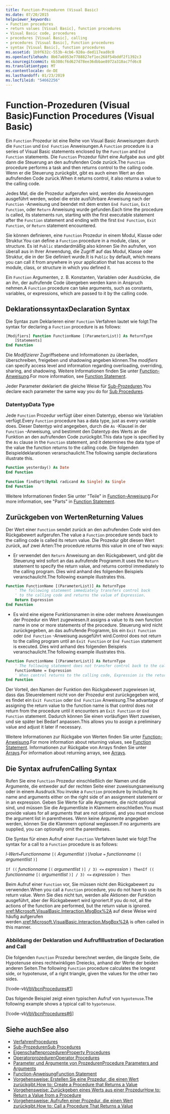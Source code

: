 ```yaml
---
title: Function-Prozeduren (Visual Basic)
ms.date: 07/20/2015
helpviewer_keywords:
- Function procedures
- return values [Visual Basic], function procedures
- Visual Basic code, procedures
- procedures [Visual Basic], calling
- procedures [Visual Basic], Function procedures
- syntax [Visual Basic], function procedures
ms.assetid: 1b9f632c-553b-4cb6-920a-ded117ead8c0
ms.openlocfilehash: 8b67a6953e7788827ef1ec268f54bddf2f1392c3
ms.sourcegitcommit: 6b308cf6d627d78ee36dbbae8972a310ac7fd6c8
ms.translationtype: MT
ms.contentlocale: de-DE
ms.lasthandoff: 01/23/2019
ms.locfileid: "54662256"
---
```

# <a name="function-procedures-visual-basic"></a><span data-ttu-id="4baad-102">Function-Prozeduren (Visual Basic)</span><span class="sxs-lookup"><span data-stu-id="4baad-102">Function Procedures (Visual Basic)</span></span>
<span data-ttu-id="4baad-103">Ein `Function` Prozedur ist eine Reihe von Visual Basic Anweisungen durch die `Function` und `End Function` Anweisungen.</span><span class="sxs-lookup"><span data-stu-id="4baad-103">A `Function` procedure is a series of Visual Basic statements enclosed by the `Function` and `End Function` statements.</span></span> <span data-ttu-id="4baad-104">Die `Function` Prozedur führt eine Aufgabe aus und gibt dann die Steuerung an den aufrufenden Code zurück.</span><span class="sxs-lookup"><span data-stu-id="4baad-104">The `Function` procedure performs a task and then returns control to the calling code.</span></span> <span data-ttu-id="4baad-105">Wenn er die Steuerung zurückgibt, gibt es auch einen Wert an den aufrufenden Code zurück.</span><span class="sxs-lookup"><span data-stu-id="4baad-105">When it returns control, it also returns a value to the calling code.</span></span>  
  
 <span data-ttu-id="4baad-106">Jedes Mal, die die Prozedur aufgerufen wird, werden die Anweisungen ausgeführt werden, wobei die erste ausführbare Anweisung nach der `Function` -Anweisung und beendet mit dem ersten `End Function`, `Exit Function`, oder `Return` Anweisung wurde gefunden.</span><span class="sxs-lookup"><span data-stu-id="4baad-106">Each time the procedure is called, its statements run, starting with the first executable statement after the `Function` statement and ending with the first `End Function`, `Exit Function`, or `Return` statement encountered.</span></span>  
  
 <span data-ttu-id="4baad-107">Sie können definieren, eine `Function` Prozedur in einem Modul, Klasse oder Struktur.</span><span class="sxs-lookup"><span data-stu-id="4baad-107">You can define a `Function` procedure in a module, class, or structure.</span></span> <span data-ttu-id="4baad-108">Es ist `Public` standardmäßig also können Sie ihn aufrufen, von überall aus in Ihrer Anwendung, die Zugriff auf das Modul, Klasse oder Struktur, die in der Sie definiert wurde.</span><span class="sxs-lookup"><span data-stu-id="4baad-108">It is `Public` by default, which means you can call it from anywhere in your application that has access to the module, class, or structure in which you defined it.</span></span>  
  
 <span data-ttu-id="4baad-109">Ein `Function` Argumenten, z. B. Konstanten, Variablen oder Ausdrücke, die an ihn, der aufrufende Code übergeben werden kann in Anspruch nehmen.</span><span class="sxs-lookup"><span data-stu-id="4baad-109">A `Function` procedure can take arguments, such as constants, variables, or expressions, which are passed to it by the calling code.</span></span>  
  
## <a name="declaration-syntax"></a><span data-ttu-id="4baad-110">Deklarationssyntax</span><span class="sxs-lookup"><span data-stu-id="4baad-110">Declaration Syntax</span></span>  
 <span data-ttu-id="4baad-111">Die Syntax zum Deklarieren einer `Function` Verfahren lautet wie folgt:</span><span class="sxs-lookup"><span data-stu-id="4baad-111">The syntax for declaring a `Function` procedure is as follows:</span></span>  
  
```vb  
[Modifiers] Function FunctionName [(ParameterList)] As ReturnType  
    [Statements]  
End Function  
```  
  
 <span data-ttu-id="4baad-112">Die *Modifizierer* Zugriffsebene und Informationen zu überladen, überschreiben, freigeben und shadowing angeben können.</span><span class="sxs-lookup"><span data-stu-id="4baad-112">The *modifiers* can specify access level and information regarding overloading, overriding, sharing, and shadowing.</span></span> <span data-ttu-id="4baad-113">Weitere Informationen finden Sie unter [Function-Anweisung](../../../../visual-basic/language-reference/statements/function-statement.md).</span><span class="sxs-lookup"><span data-stu-id="4baad-113">For more information, see [Function Statement](../../../../visual-basic/language-reference/statements/function-statement.md).</span></span>  
  
 <span data-ttu-id="4baad-114">Jeder Parameter deklariert die gleiche Weise für [Sub-Prozeduren](./sub-procedures.md).</span><span class="sxs-lookup"><span data-stu-id="4baad-114">You declare each parameter the same way you do for [Sub Procedures](./sub-procedures.md).</span></span>  
  
### <a name="data-type"></a><span data-ttu-id="4baad-115">Datentyp</span><span class="sxs-lookup"><span data-stu-id="4baad-115">Data Type</span></span>  
 <span data-ttu-id="4baad-116">Jede `Function` Prozedur verfügt über einen Datentyp, ebenso wie Variablen verfügt.</span><span class="sxs-lookup"><span data-stu-id="4baad-116">Every `Function` procedure has a data type, just as every variable does.</span></span> <span data-ttu-id="4baad-117">Dieser Datentyp wird angegeben, durch die `As` -Klausel in der `Function` -Anweisung, und bestimmt den Datentyp des Werts an die Funktion an den aufrufenden Code zurückgibt.</span><span class="sxs-lookup"><span data-stu-id="4baad-117">This data type is specified by the `As` clause in the `Function` statement, and it determines the data type of the value the function returns to the calling code.</span></span> <span data-ttu-id="4baad-118">Die folgenden Beispieldeklarationen veranschaulicht.</span><span class="sxs-lookup"><span data-stu-id="4baad-118">The following sample declarations illustrate this.</span></span>  
  
```vb  
Function yesterday() As Date  
End Function  
  
Function findSqrt(ByVal radicand As Single) As Single  
End Function  
```  
  
 <span data-ttu-id="4baad-119">Weitere Informationen finden Sie unter "Teile" in [Function-Anweisung](../../../../visual-basic/language-reference/statements/function-statement.md).</span><span class="sxs-lookup"><span data-stu-id="4baad-119">For more information, see "Parts" in [Function Statement](../../../../visual-basic/language-reference/statements/function-statement.md).</span></span>  
  
## <a name="returning-values"></a><span data-ttu-id="4baad-120">Zurückgeben von Werten</span><span class="sxs-lookup"><span data-stu-id="4baad-120">Returning Values</span></span>  
 <span data-ttu-id="4baad-121">Der Wert einer `Function` sendet zurück an den aufrufenden Code wird den Rückgabewert aufgerufen.</span><span class="sxs-lookup"><span data-stu-id="4baad-121">The value a `Function` procedure sends back to the calling code is called its return value.</span></span> <span data-ttu-id="4baad-122">Die Prozedur gibt diesen Wert zurück, auf zwei Arten:</span><span class="sxs-lookup"><span data-stu-id="4baad-122">The procedure returns this value in one of two ways:</span></span>  
  
-   <span data-ttu-id="4baad-123">Er verwendet den `Return` Anweisung an den Rückgabewert, und gibt die Steuerung wird sofort an das aufrufende Programm.</span><span class="sxs-lookup"><span data-stu-id="4baad-123">It uses the `Return` statement to specify the return value, and returns control immediately to the calling program.</span></span> <span data-ttu-id="4baad-124">Dies wird anhand des folgenden Beispiels veranschaulicht.</span><span class="sxs-lookup"><span data-stu-id="4baad-124">The following example illustrates this.</span></span>  
  
```vb  
Function FunctionName [(ParameterList)] As ReturnType  
    ' The following statement immediately transfers control back  
    ' to the calling code and returns the value of Expression.  
    Return Expression  
End Function  
```  
  
-   <span data-ttu-id="4baad-125">Es wird eine eigene Funktionsnamen in eine oder mehrere Anweisungen der Prozedur ein Wert zugewiesen.</span><span class="sxs-lookup"><span data-stu-id="4baad-125">It assigns a value to its own function name in one or more statements of the procedure.</span></span> <span data-ttu-id="4baad-126">Steuerung wird nicht zurückgegeben, an das aufrufende Programm, bis ein `Exit Function` oder `End Function` -Anweisung ausgeführt wird.</span><span class="sxs-lookup"><span data-stu-id="4baad-126">Control does not return to the calling program until an `Exit Function` or `End Function` statement is executed.</span></span> <span data-ttu-id="4baad-127">Dies wird anhand des folgenden Beispiels veranschaulicht.</span><span class="sxs-lookup"><span data-stu-id="4baad-127">The following example illustrates this.</span></span>  
  
```vb  
Function FunctionName [(ParameterList)] As ReturnType  
    ' The following statement does not transfer control back to the calling code.  
    FunctionName = Expression  
    ' When control returns to the calling code, Expression is the return value.  
End Function  
```  
  
 <span data-ttu-id="4baad-128">Der Vorteil, den Namen der Funktion den Rückgabewert zugewiesen ist, dass das Steuerelement nicht von der Prozedur erst zurückgegeben wird, es findet ein `Exit Function` oder `End Function` Anweisung.</span><span class="sxs-lookup"><span data-stu-id="4baad-128">The advantage of assigning the return value to the function name is that control does not return from the procedure until it encounters an `Exit Function` or `End Function` statement.</span></span> <span data-ttu-id="4baad-129">Dadurch können Sie einen vorläufigen Wert zuweisen, und sie später bei Bedarf anpassen.</span><span class="sxs-lookup"><span data-stu-id="4baad-129">This allows you to assign a preliminary value and adjust it later if necessary.</span></span>  
  
 <span data-ttu-id="4baad-130">Weitere Informationen zur Rückgabe von Werten finden Sie unter [Function-Anweisung](../../../../visual-basic/language-reference/statements/function-statement.md).</span><span class="sxs-lookup"><span data-stu-id="4baad-130">For more information about returning values, see [Function Statement](../../../../visual-basic/language-reference/statements/function-statement.md).</span></span> <span data-ttu-id="4baad-131">Informationen zur Rückgabe von Arrays finden Sie unter [Arrays](../../../../visual-basic/programming-guide/language-features/arrays/index.md).</span><span class="sxs-lookup"><span data-stu-id="4baad-131">For information about returning arrays, see [Arrays](../../../../visual-basic/programming-guide/language-features/arrays/index.md).</span></span>  
  
## <a name="calling-syntax"></a><span data-ttu-id="4baad-132">Die Syntax aufrufen</span><span class="sxs-lookup"><span data-stu-id="4baad-132">Calling Syntax</span></span>  
 <span data-ttu-id="4baad-133">Rufen Sie eine `Function` Prozedur einschließlich der Namen und die Argumente, die entweder auf der rechten Seite einer zuweisungsanweisung oder in einem Ausdruck.</span><span class="sxs-lookup"><span data-stu-id="4baad-133">You invoke a `Function` procedure by including its name and arguments either on the right side of an assignment statement or in an expression.</span></span> <span data-ttu-id="4baad-134">Geben Sie Werte für alle Argumente, die nicht optional sind, und müssen Sie die Argumentliste in Klammern einschließen.</span><span class="sxs-lookup"><span data-stu-id="4baad-134">You must provide values for all arguments that are not optional, and you must enclose the argument list in parentheses.</span></span> <span data-ttu-id="4baad-135">Wenn keine Argumente angegeben werden, können Sie die Klammern optional weglassen.</span><span class="sxs-lookup"><span data-stu-id="4baad-135">If no arguments are supplied, you can optionally omit the parentheses.</span></span>  
  
 <span data-ttu-id="4baad-136">Die Syntax für einen Aufruf einer `Function` Verfahren lautet wie folgt:</span><span class="sxs-lookup"><span data-stu-id="4baad-136">The syntax for a call to a `Function` procedure is as follows:</span></span>  
  
 <span data-ttu-id="4baad-137">*l-Wert*`=`*Functionname* `[(` *Argumentlist*  `)]`</span><span class="sxs-lookup"><span data-stu-id="4baad-137">*lvalue*  `=`  *functionname* `[(` *argumentlist* `)]`</span></span>  
  
 <span data-ttu-id="4baad-138">`If ((` *functionname* `[(` *argumentlist* `)] / 3) <=`  *expression* `) Then`</span><span class="sxs-lookup"><span data-stu-id="4baad-138">`If ((` *functionname* `[(` *argumentlist* `)] / 3) <=`  *expression* `) Then`</span></span>  
  
 <span data-ttu-id="4baad-139">Beim Aufruf einer `Function` vor, Sie müssen nicht den Rückgabewert zu verwenden.</span><span class="sxs-lookup"><span data-stu-id="4baad-139">When you call a `Function` procedure, you do not have to use its return value.</span></span> <span data-ttu-id="4baad-140">Wenn Sie dies nicht tun, werden alle Aktionen der Funktion ausgeführt, aber der Rückgabewert wird ignoriert.</span><span class="sxs-lookup"><span data-stu-id="4baad-140">If you do not, all the actions of the function are performed, but the return value is ignored.</span></span> <span data-ttu-id="4baad-141"><xref:Microsoft.VisualBasic.Interaction.MsgBox%2A> auf diese Weise wird häufig aufgerufen werden.</span><span class="sxs-lookup"><span data-stu-id="4baad-141"><xref:Microsoft.VisualBasic.Interaction.MsgBox%2A> is often called in this manner.</span></span>  
  
### <a name="illustration-of-declaration-and-call"></a><span data-ttu-id="4baad-142">Abbildung der Deklaration und Aufruf</span><span class="sxs-lookup"><span data-stu-id="4baad-142">Illustration of Declaration and Call</span></span>  
 <span data-ttu-id="4baad-143">Die folgenden `Function` Prozedur berechnet werden, die längste Seite, die Hypotenuse eines rechtwinkligen Dreiecks, anhand der Werte der beiden anderen Seiten.</span><span class="sxs-lookup"><span data-stu-id="4baad-143">The following `Function` procedure calculates the longest side, or hypotenuse, of a right triangle, given the values for the other two sides.</span></span>  
  
 [!code-vb[VbVbcnProcedures#1](./codesnippet/VisualBasic/function-procedures_1.vb)]  
  
 <span data-ttu-id="4baad-144">Das folgende Beispiel zeigt einen typischen Aufruf von `hypotenuse`.</span><span class="sxs-lookup"><span data-stu-id="4baad-144">The following example shows a typical call to `hypotenuse`.</span></span>  
  
 [!code-vb[VbVbcnProcedures#6](./codesnippet/VisualBasic/function-procedures_2.vb)]  
  
## <a name="see-also"></a><span data-ttu-id="4baad-145">Siehe auch</span><span class="sxs-lookup"><span data-stu-id="4baad-145">See also</span></span>
- [<span data-ttu-id="4baad-146">Verfahren</span><span class="sxs-lookup"><span data-stu-id="4baad-146">Procedures</span></span>](./index.md)
- [<span data-ttu-id="4baad-147">Sub-Prozeduren</span><span class="sxs-lookup"><span data-stu-id="4baad-147">Sub Procedures</span></span>](./sub-procedures.md)
- [<span data-ttu-id="4baad-148">Eigenschaftenprozeduren</span><span class="sxs-lookup"><span data-stu-id="4baad-148">Property Procedures</span></span>](./property-procedures.md)
- [<span data-ttu-id="4baad-149">Operatorprozeduren</span><span class="sxs-lookup"><span data-stu-id="4baad-149">Operator Procedures</span></span>](./operator-procedures.md)
- [<span data-ttu-id="4baad-150">Parameter und Argumente von Prozeduren</span><span class="sxs-lookup"><span data-stu-id="4baad-150">Procedure Parameters and Arguments</span></span>](./procedure-parameters-and-arguments.md)
- [<span data-ttu-id="4baad-151">Function-Anweisung</span><span class="sxs-lookup"><span data-stu-id="4baad-151">Function Statement</span></span>](../../../../visual-basic/language-reference/statements/function-statement.md)
- [<span data-ttu-id="4baad-152">Vorgehensweise: Erstellen Sie eine Prozedur, die einen Wert zurückgibt.</span><span class="sxs-lookup"><span data-stu-id="4baad-152">How to: Create a Procedure that Returns a Value</span></span>](./how-to-create-a-procedure-that-returns-a-value.md)
- [<span data-ttu-id="4baad-153">Vorgehensweise: Zurückgeben eines Werts aus einer Prozedur</span><span class="sxs-lookup"><span data-stu-id="4baad-153">How to: Return a Value from a Procedure</span></span>](./how-to-return-a-value-from-a-procedure.md)
- [<span data-ttu-id="4baad-154">Vorgehensweise: Aufrufen einer Prozedur, die einen Wert zurückgibt.</span><span class="sxs-lookup"><span data-stu-id="4baad-154">How to: Call a Procedure That Returns a Value</span></span>](./how-to-call-a-procedure-that-returns-a-value.md)
